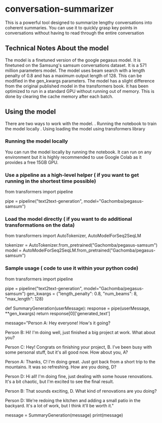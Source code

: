 # conversation-summarizer
This is a powerful tool designed to summarize lengthy conversations into coherent summaries. You can use it to quickly grasp key points in conversations without having to read through the entire conversation
## Technical Notes About the model
The model is a finetuned version of the google pegasus model. It is finetuned on the Samsung's samsum conversations dataset. It is a 571 million parameters model. The model uses beam search with a length penalty of 0.8 and has a maximum output length of 128. This can be modified in the gen_kwargs parameters. The model has a slight difference from the original published model in the transformers book. It has been optimized to run in a standard GPU without running out of memory. This is done by clearing the cache memory after each batch.

## Using the model
There are two ways to work with the model.
    . Running the notebook to train the model locally
    . Using loading the model using transformers library

### Running the model locally
You can run the model locally by running the notebook. It can run on any environment but it is highly recommended to use Google Colab as it provides a free 15GB GPU.

### Use a pipeline as a high-level helper ( if you want to get running in the shortest time possible)

from transformers import pipeline

pipe = pipeline("text2text-generation", model="Gachomba/pegasus-samsum")

### Load the model directly ( if you want to do additional transformations on the data)

from transformers import AutoTokenizer, AutoModelForSeq2SeqLM

tokenizer = AutoTokenizer.from_pretrained("Gachomba/pegasus-samsum")
model = AutoModelForSeq2SeqLM.from_pretrained("Gachomba/pegasus-samsum")

### Sample usage ( code to use it within your python code)

from transformers import pipeline

pipe = pipeline("text2text-generation", model="Gachomba/pegasus-samsum")
gen_kwargs = {"length_penalty": 0.8, "num_beams": 8, "max_length": 128}

def SummaryGeneration(userMessage):
    response = pipe(userMessage, **gen_kwargs)
    return response[0]['generated_text']  

message="Person A: Hey everyone! How's it going?

Person B: Hi! I'm doing well, just finished a big project at work. What about you?

Person C: Hey! Congrats on finishing your project, B. I've been busy with some personal stuff, but it's all good now. How about you, A?

Person A: Thanks, C! I'm doing great. Just got back from a short trip to the mountains. It was so refreshing. How are you doing, D?

Person D: Hi all! I'm doing fine, just dealing with some house renovations. It's a bit chaotic, but I'm excited to see the final result.

Person B: That sounds exciting, D. What kind of renovations are you doing?

Person D: We're redoing the kitchen and adding a small patio in the backyard. It's a lot of work, but I think it'll be worth it."

message = SummaryGeneration(message)
print(message)
